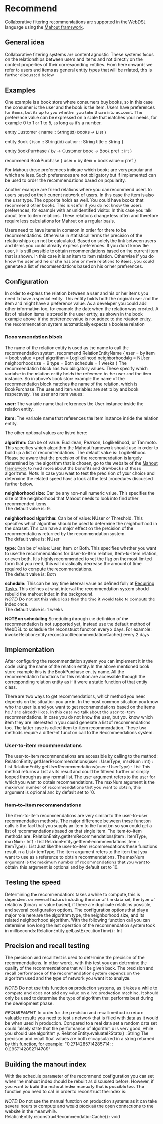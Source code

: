 # Recommend

Collaborative filtering recommendations are supported in the WebDSL language using the [Mahout framework](http://mahout.apache.org/).

## General idea
Collaborative filtering systems are content agnostic. These systems focus on the relationships between users and items and not directly on the content properties of their corresponding entities. From here onwards we refer to users and items as general entity types that will be related, this is further discussed below.

## Examples
One example is a book store where consumers buy books, so in this case the consumer is the user and the book is the item. Users have preferences for items, but its up to you whether you take those into account. The preference value can be expressed on a scale that matches your needs, for example 0 to 1 or 1 to 5, as long as it’s a number.

<verbatim>
entity Customer {
	name :: String(id)	
	books -> List<BookPurchase>
}

entity Book {
	isbn :: String(id)
	author :: String
	title :: String
}

entity BookPurchase {
	by -> Customer
	book -> Book
	pref :: Int
}

recommend BookPurchase {
	user = by
	item = book
	value = pref
}
</verbatim>

For Mahout these preferences indicate which books are very popular and which are less. Such preferences are not obligatory but if implemented can be used to order the recommendations based on popularity.  

Another example are friend relations where you can recommend users to users based on their current network of users. In this case the item is also the user type. The opposite holds as well. You could have books that recommend other books. This is useful if you do not know the users preferences, for example with an unidentified visitor. In this case you talk about item to item relations. These relations change less often and therefore require less calculations for Mahout on a regular basis.  

Users need to have items in common in order for there to be recommendations. Otherwise in statistical terms the precision of the relationships can not be calculated. Based on solely the link between users and items you could already express preferences. If you don’t know the user, it is still possible to obtain recommendations based on the current item that is shown. In this case it is an item to item relation. Otherwise if you do know the user and he or she has one or more relations to items, you could generate a list of recommendations based on his or her preferences.  


## Configuration
In order to express the relation between a user and his or her items you need to have a special entity. This entity holds both the original user and the item and might have a preference value. As a developer you could add other information too, for example the date when the relation was created. A list of relation items is stored in the user entity, as shown in the book example above. If the preference value is not added to the relation entity, the recommendation system automatically expects a boolean relation.

### Recommendation block
The name of the relation entity is used as the name to call the recommendation system.
<verbatim>
recommend RelationEntityName {
	user = by
	item = book
	value = pref
	algorithm = Loglikelihood
	neighborhoodalg = NUser
	neighborhoodsize = 9
	type = Both
	schedule = 1 weeks
}
</verbatim>
The recommendation block has two obligatory values. These specify which variable in the relation entity holds the reference to the user and the item instance. So in above’s book store example the name of the recommendation block matches the name of the relation, which is BookPurchase. The user and item variables are set to by and book respectively.
The user and item values:

**user:**
The variable name that references the User instance
inside the relation entity.  

**item:**
The variable name that references the Item instance
inside the relation entity.  

The other optional values are listed here:  


**algorithm:**
Can be of value: Euclidean, Pearson, Loglikelihood,
or Tanimoto. This specifies which algorithm the Mahout framework
should use in order to build up a list of recommendations.
The default value is: Loglikelihood. Please be aware that the
precision of the recommendation is largely determined by the
algorithm that is chosen, go to the website of the [Mahout framework](http://mahout.apache.org/)
to read more about the benefits and drawbacks of these algorithms.
*Note:* In case you want to test the precision of your choice and
determine the related speed have a look at the test procedures
discussed further below.  

**neighborhood size:**
Can be any non-null numeric value. 
This specifies the size of the neighborhood that Mahout needs
to look into find other recommended items.   
The default value is: 9.  

**neighborhood algorithm:**
Can be of value: NUser or Threshold.
This specifies which algorithm should be used to determine the
neighborhood in the dataset. This can have a major effect on
the precision of the recommendations returned by the
recommendation system.   
The default value is: NUser  

**type:**
Can be of value: User, Item, or Both.
This specifies whether you want to use the recommendations
for User-to-Item relation, Item-to-Item relation, or even both.
It is highly recommended to set the flag on the most limited form
that you need, this will drastically decrease the amount of time
required to compute the recommendations.  
The default value is: Both  

**schedule:**
This can be any time interval value as defined
fully at [Recurring Tasks](https://webdsl.org/selectpage/Manual/RecurringTasks).
This defines at what interval the recommendation system should
rebuild the mahout index in the background.  
*NOTE:* Do not set this value less than the time it would take to compute the index once.  
The default value is: 1 weeks  
  
**NOTE on scheduling** Scheduling through the definition of the recommendation is not supported yet, instead use the default method of WebDSL to schedule the reconstruct function every x days. For example:
<verbatim>
invoke RelationEntity.reconstructRecommendationCache() every 2 days
</verbatim>


## Implementation
After configuring the recommendation system you can implement it in the code using the name of the relation entity. In the above mentioned book store example this is the BookPurchase entity name. All the recommendation functions for this relation are accessible through the corresponding relation entity as if it were a static function of that entity class.  
 
There are two ways to get recommendations, which method you need depends on the situation you are in. In the most common situation you know who the user is, and you want to get recommendations based on the items he / she already likes. In this case we talk about the user-to-item recommendations. In case you do not know the user, but you know which item they are interested in you could generate a list of recommendations too. The latter case is called item-to-item recommendation. These two methods require a different function call to the Recommendations system.  

### User-to-item recommendations
The user-to-item recommendations are accessible by calling to the method:
<verbatim>
RelationEntity.getUserRecommendations(user : UserType, maxNum : Int) : List<ItemType>
RelationEntity.getUserRecommendations(user : UserType) : List<ItemType>
</verbatim>
This method returns a <verbatim>List<ItemType></verbatim> as its result and could be filtered further or simply looped through as any normal list. The user argument refers to the user for which you want to obtain recommendations. The maxNum argument is the maximum number of recommendations that you want to obtain, this argument is optional and by default set to 10.

### Item-to-item recommendations
The item-to-item recommendations are very similar to the user-to-user recommendation methods. The major difference between these function calls is the fact that you supply an item to the function so you could get a list of recommendations based on that single item. The item-to-item methods are:
<verbatim>
RelationEntity.getItemRecommendations(item : ItemType, maxNum : Int) : List<ItemType>
RelationEntity.getItemRecommendations(item : ItemType) : List<ItemType>
</verbatim>
Just like the user-to-item recommendations these functions result in a <verbatim>List<ItemType</verbatim>. The item argument refers to the item that you want to use as a reference to obtain recommendations. The maxNum argument is the maximum number of recommendations that you want to obtain, this argument is optional and by default set to 10.

## Testing the speed
Determining the recommendations takes a while to compute, this is dependent on several factors including the size of the data set, the type of relations (binary or value based), if there are duplicate relations possible, and several configuration options. The configuration options that play a major role here are the algorithm type, the neighborhood size, and its related neighborhood algorithm. With the following function call you can determine how long the last operation of the recommendation system took in milliseconds:
<verbatim>
RelationEntity.getLastExecutionTime() : Int
</verbatim>

## Precision and recall testing
The precision and recall test is used to determine the precision of the recommendations. In other words, with this test you can determine the quality of the recommendations that will be given back. The precision and recall performance of the recommendation system depends on the algorithm used and the type of network you want it to analyze.  
  
*NOTE:* Do not use this function on production systems, as it takes a while to compute and does not add any value on a live production machine. It should only be used to determine the type of algorithm that performs best during the development phase.  
  
*REQUIREMENT:* In order for the precision and recall method to return valuable results you need to test a network that is filled with data as it would be when used in production. Compared to a real data set a random data set could falsely state that the performance of algorithm x is very good, while you should use algorithm y.
<verbatim>
RelationEntity.evaluateIRStats() : String
</verbatim>
The precision and recall float values are both encapsulated in a string returned by this function, for example: <verbatim>"0.2714285714285714 :: 0.2857142852714785"</verbatim>

## Building the mahout index
With the schedule parameter of the recommend configuration you can set when the mahout index should be rebuilt as discussed before. However, if you want to build the mahout index manually that is possible too.
The function you need to call in order to reconstruct the index is:  

*NOTE:* Do not use the manual function on production systems as it can take several hours to compute and would block all the open connections to the website in the meanwhile.  
<verbatim>
RelationEntity.reconstructRecommendationCache() : void
</verbatim>